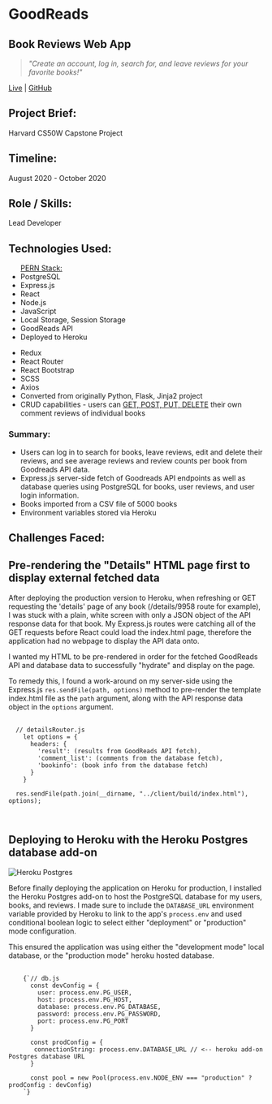 <div className="header">
        <h1>GoodReads</h1>
        <h2>Book Reviews Web App</h2>
        <blockquote><em>"Create an account, log in, search for, and leave reviews for your favorite books!"</em></blockquote>
        <p><a href="https://react-goodreads.herokuapp.com/" target="_blank" rel="noopener noreferrer">Live</a> | <a href="https://github.com/stanjdev/goodreads" target="_blank" rel="noopener noreferrer">GitHub</a></p>
      </div>


<div className="projectInfo">
<div className="container__grey projectInfo__block">
<h2>Project Brief:</h2>
<p>Harvard CS50W Capstone Project</p>
</div>

<div className="container__grey projectInfo__block">
<h2>Timeline:</h2>
<p>August 2020 - October 2020</p>
</div>

<div className="container__grey projectInfo__block">
<h2>Role / Skills:</h2>
<p>Lead Developer</p>
</div>
</div>

<div className="container container__grey">
<h2>Technologies Used:</h2>
<div className="technologies">
<ul>
<u>PERN Stack:</u>
<li>PostgreSQL</li>
<li>Express.js</li>
<li>React</li>
<li>Node.js</li>
<li>JavaScript</li>
<li>Local Storage, Session Storage</li>
<li>GoodReads API</li>
<li>Deployed to Heroku</li>
</ul>
<ul>
<li>Redux</li>
<li>React Router</li>
<li>React Bootstrap</li>
<li>SCSS</li>
<li>Axios</li>

<li>Converted from originally Python, Flask, Jinja2 project</li>
<li>CRUD capabilities - users can <u>GET, POST, PUT, DELETE</u> their   
  own comment reviews of individual books</li>
</ul>
</div>
</div>


<section className="container">
<h3>Summary:</h3>
<ul>
  <li>Users can log in to search for books, leave reviews, edit and delete their reviews, and see average reviews and review counts per book from Goodreads API data.</li>
  <li>Express.js server-side fetch of Goodreads API endpoints as well as database queries using PostgreSQL for books, user reviews, and user login information.</li>
  <li>Books imported from a CSV file of 5000 books</li>
  <li>Environment variables stored via Heroku</li>
</ul>

</section>




<section className="container">
<h1>Challenges Faced: </h1>
</section>


<section className="container container__grey">
<h2>Pre-rendering the "Details" HTML page first to display external fetched data</h2>
<p>After deploying the production version to Heroku, when refreshing or GET requesting the 'details' page of 
any book (/details/9958 route for example), I was stuck with a plain, white screen with only a JSON object of the API 
response data for that book. My Express.js routes were catching all of the GET requests before React could load the index.html page, 
therefore the application had no webpage to display the API data onto.</p>
<p>I wanted my HTML to be pre-rendered in order for the fetched GoodReads API and database data to successfully "hydrate" and display on the page.</p>
<p> To remedy this, I found a work-around on my server-side using the Express.js <code>res.sendFile(path, options)</code> method to pre-render 
the template index.html file as the <code>path</code> argument, along with the API response data object in the <code>options</code> argument.</p>


<pre className="pre">
  <code >
  // detailsRouter.js
    let options = {
      headers: {
        'result': (results from GoodReads API fetch),
        'comment_list': (comments from the database fetch),
        'bookinfo': (book info from the database fetch)
      }
    }

  res.sendFile(path.join(__dirname, "../client/build/index.html"), options);
  
  </code>
</pre>
</section>



<section className="container container__grey">
<h2>Deploying to Heroku with the Heroku Postgres database add-on</h2>
<img src="https://miro.medium.com/max/700/1*PR3N41Yzq0bEQw9imFmrJQ.png" alt="Heroku Postgres" style={{margin: "0 auto"}}/>
<p>
Before finally deploying the application on Heroku for production, I installed the Heroku Postgres add-on to host the 
PostgreSQL database for my users, books, and reviews. I made sure to include the <code>DATABASE_URL</code> environment variable
provided by Heroku to link to the app's <code>process.env</code> and used conditional boolean logic to select either "deployment" or "production"
mode configuration.
</p>
<p>This ensured the application was using either the "development mode" local database, or the "production mode" heroku hosted database.</p>

<pre className="pre">
  <code >
    {`// db.js
      const devConfig = {
        user: process.env.PG_USER,
        host: process.env.PG_HOST,
        database: process.env.PG_DATABASE,
        password: process.env.PG_PASSWORD,
        port: process.env.PG_PORT
      }

      const prodConfig = {
       connectionString: process.env.DATABASE_URL // <-- heroku add-on Postgres database URL
      }

      const pool = new Pool(process.env.NODE_ENV === "production" ? prodConfig : devConfig)
    `}
  </code>
</pre>
</section>
